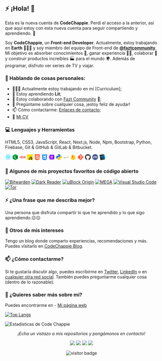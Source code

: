 ## ⚡ ¡Hola! 👋

Esta es la nueva cuenta de **CodeChappie**. Perdí el acceso a la anterior, así que aquí estoy con esta nueva cuenta para seguir compartiendo y aprendiendo. 🙌

Soy **CodeChappie**, un **Front-end Developer**. Actualmente, estoy trabajando en **Earth** 👨🏽‍💻 y soy miembro del equipo de Front-end de **[@faztcommunity](https://github.com/faztcommunity/)**. Mi objetivo es absorber conocimientos 🧠, ganar experiencia 👨‍🏭, colaborar 🤝 y construir productos increíbles 🏭 para el mundo 🌍. Además de programar, disfruto ver series de TV y viajar.

### 🧍 Hablando de cosas personales:

- 👨🏽‍💻 Actualmente estoy trabajando en mi [Curriculum];
- 🌱 Estoy aprendiendo **Lit**;
- 👯 Estoy colaborando con [Fazt Community](https://github.com/faztcommunity/) 🤝;
- 💬 Pregúntame sobre cualquier cosa, ¡estoy feliz de ayudar!
- 📫 Cómo contactarme: [Enlaces de contacto](https://www.codechappie.com/enlaces);
- 📝 [Mi CV](https://curriculum.codechappie.com/user/codechappie)

### 💻 Lenguajes y Herramientas

HTML5, CSS3, JavaScript, React, Next.js, Node, Npm, Bootstrap, Python, Firebase, Git & GitHub & GitLab & Bitbucket.

<code><img height="20" src="https://raw.githubusercontent.com/codechappie/codechappie/master/assets/images/react.png"></code>
<code><img height="20" src="https://raw.githubusercontent.com/codechappie/codechappie/master/assets/images/node.png"></code>
<code><img height="20" src="https://raw.githubusercontent.com/codechappie/codechappie/master/assets/images/npm.png"></code>
<code><img height="20" src="https://raw.githubusercontent.com/codechappie/codechappie/master/assets/images/javascript.png"></code>
<code><img height="20" src="https://raw.githubusercontent.com/codechappie/codechappie/master/assets/images/html.png"></code>
<code><img height="20" src="https://raw.githubusercontent.com/codechappie/codechappie/master/assets/images/css.png"></code>
<code><img height="20" src="https://raw.githubusercontent.com/codechappie/codechappie/master/assets/images/bootstrap.png"></code>
<code><img height="20" src="https://raw.githubusercontent.com/codechappie/codechappie/master/assets/images/python.png"></code>
<code><img height="20" src="https://raw.githubusercontent.com/codechappie/codechappie/master/assets/images/mysql.png"></code>
<code><img height="20" src="https://raw.githubusercontent.com/codechappie/codechappie/master/assets/images/firebase.png"></code>
<code><img height="20" src="https://raw.githubusercontent.com/codechappie/codechappie/master/assets/images/git.png"></code>
<code><img height="20" src="https://raw.githubusercontent.com/codechappie/codechappie/master/assets/images/github.png"></code>
<code><img height="20" src="https://raw.githubusercontent.com/codechappie/codechappie/master/assets/images/php.png"></code>
<code><img height="20" src="https://raw.githubusercontent.com/codechappie/codechappie/master/assets/images/visualstudiocode.png"></code>

### 💼 Algunos de mis proyectos favoritos de código abierto

[![Bitwarden](https://img.shields.io/badge/-Bitwarden-444444?style=flat&logo=bitwarden&logoColor=175DDC)](https://github.com/bitwarden)
[![Dark Reader](https://img.shields.io/badge/-Dark&#160;Reader-444444?style=flat&logo=Dark-Reader&logoColor=2f7485)](https://github.com/darkreader/darkreader)
[![uBlock Origin](https://img.shields.io/badge/-uBlock&#160;Origin-444444?style=flat&logo=UBlock-Origin&logoColor=800000)](https://github.com/gorhill/uBlock)
[![MEGA](https://img.shields.io/badge/-MEGA-444444?style=flat&logo=mega&logoColor=D9272E)](https://github.com/meganz/)
[![Visual Studio Code](https://img.shields.io/badge/-VSCode-444444?style=flat&logo=visual-studio-code&logoColor=007ACC)](https://github.com/microsoft/vscode)
[![Tor](https://img.shields.io/badge/-Tor-444444?style=flat&logo=tor&logoColor=7E4798)](https://www.torproject.org/)

### ⚡ ¿Una frase que me describa mejor? 

Una persona que disfruta compartir lo que he aprendido y lo que sigo aprendiendo.😉😉

### 👯 Otros de mis intereses

Tengo un blog donde comparto experiencias, recomendaciones y más. Puedes visitarlo en [CodeChappie Blog](https://codechappie.com/blog).

### 📫 ¿Cómo contactarme?

Si te gustaría discutir algo, puedes escribirme en [Twitter](https://twitter.com/codechappie), [LinkedIn](https://www.linkedin.com/company/codechappie) o en [cualquier otra red social](https://codechappie.com/enlaces). También puedes preguntarme cualquier cosa (dentro de lo razonable).

### 💬 ¿Quieres saber más sobre mí?

Puedes encontrarme en - [Mi página web](https://www.codechappie.com/)

[![Top Langs](https://github-readme-stats-teal-five.vercel.app/api/top-langs/?username=d4vidcode&layout=compact&show_icons=true&title_color=fff&icon_color=79ff97&text_color=9f9f9f&bg_color=151515)](https://github.com/codechappie/github-readme-stats) 

![Estadísticas de Code Chappie](https://github-readme-stats-teal-five.vercel.app/api?username=d4vidcode&show_icons=true&title_color=fff&icon_color=79ff97&text_color=9f9f9f&bg_color=151515)

<p align="center">
  <i>¡Echa un vistazo a mis repositorios y pongámonos en contacto!</i>
</p>

<p align="center">
<a href= "https://github.com/d4vidcode/"><img src="https://img.icons8.com/material-outlined/27/000000/ball-point-pen.png"/></a>
<a href= "https://www.linkedin.com/company/codechappie/"><img src="https://img.icons8.com/material-outlined/30/000000/linkedin.png"/></a>
<a href= "https://twitter.com/codechappie"><img src="https://img.icons8.com/material-outlined/30/000000/twitter.png"/></a>
<a href= "https://halfrost.com"><img src="https://img.icons8.com/material-outlined/27/000000/geography.png"/></a>
</p>

<p align="center">
<img src="https://visitor-badge.laobi.icu/badge?page_id=d4vidcode" alt="visitor badge"/>       
</p>
